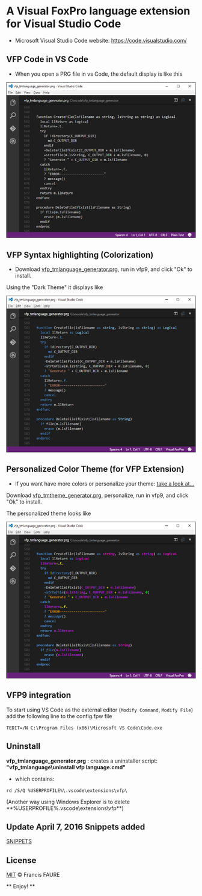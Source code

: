 
# A **Visual FoxPro** language extension for **Visual Studio Code**

* Microsoft Visual Studio Code website: https://code.visualstudio.com/


## VFP Code in VS Code

* When you open a PRG file in vs Code, the default display is like this

![VSCODE](images/prg-vs-code.png)

## VFP Syntax highlighting (Colorization)

* Download [vfp_tmlanguage_generator.prg](https://github.com/FrancisFaure/vfp_tmlanguage_generator), run in vfp9, and click "Ok" to install.

Using the "Dark Theme" it displays like

![VFP](images/prg-with-vfp-extension.png)

## Personalized Color Theme (for VFP Extension)

* If you want have more colors or personalize your theme: [take a look at...](https://github.com/FrancisFaure/vfp_tmtheme_generator)

Download [vfp_tmtheme_generator.prg](https://github.com/FrancisFaure/vfp_tmtheme_generator), personalize, run in vfp9, and click "Ok" to install.

The personalized theme looks like

![THEME](images/prg-with-vfp-extension-and-theme.png)


## VFP9 integration

To start using VS Code as the external editor (`Modify Command`, `Modify File`) add the following line to the config.fpw file
``` 
TEDIT=/N C:\Program Files (x86)\Microsoft VS Code\Code.exe
```


## Uninstall

**vfp_tmlanguage_generator.prg** : creates a uninstaller script: **"vfp_tmlanguage\uninstall vfp language.cmd"**
* which contains:
```
rd /S/Q %USERPROFILE%\.vscode\extensions\vfp\
```
(Another way using Windows Explorer is to delete **%USERPROFILE%\.vscode\extensions\vfp\**)

## Update April 7, 2016 Snippets added

[SNIPPETS](Snippets.md)

## License

[MIT](LICENSE) &copy; Francis FAURE




** Enjoy! **